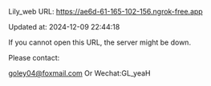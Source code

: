 Lily_web URL: https://ae6d-61-165-102-156.ngrok-free.app

Updated at: 2024-12-09 22:44:18

If you cannot open this URL, the server might be down.

Please contact: 

goley04@foxmail.com Or Wechat:GL_yeaH